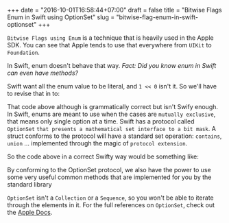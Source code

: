 +++
date = "2016-10-01T16:58:44+07:00"
draft = false
title = "Bitwise Flags Enum in Swift using OptionSet"
slug = "bitwise-flag-enum-in-swift-optionset"
+++

`Bitwise Flags using Enum` is a technique that is heavily used in the Apple SDK. You can see that Apple tends to use that everywhere from `UIKit` to `Foundation`.

<script src="https://gist.github.com/khoi/c20f3399e54c8b4ec08e43d3784c8e22.js"></script>

In Swift, enum doesn't behave that way. *Fact: Did you know enum in Swift can even have methods?*

<script src="https://gist.github.com/khoi/c1b90b2fcce70e972d5555bac1edf930.js"></script>

Swift want all the enum value to be literal, and `1 << 0` isn't it. So we'll have to revise that in to:

<script src="https://gist.github.com/khoi/8e5f7cf91dca5cde54ec5f7c9ea86b8f.js"></script>

That code above although is grammatically correct but isn't Swify enough. In Swift, enums are meant to use when the cases are `mutually exclusive`, that means only single option at a time. Swift has a protocol called `OptionSet` `that presents a mathematical set interface to a bit mask`. A struct conforms to the protocol will have a standard set operation: `contains`, `union` ... implemented through the magic of `protocol extension`.

So the code above in a correct Swifty way would be something like:

<script src="https://gist.github.com/khoi/d1cb21560263e46c0486c0050071b9e2.js"></script>

By conforming to the OptionSet protocol, we also have the power to use some very useful common methods that are implemented for you by the standard library

<script src="https://gist.github.com/khoi/221458e343ed51daeedc21038d7d2219.js"></script>

`OptionSet` isn't a `Collection` or a `Sequence`, so you won't be able to iterate through the elements in it. For the full references on `OptionSet`, check out the [Apple Docs](https://developer.apple.com/reference/swift/optionset).
